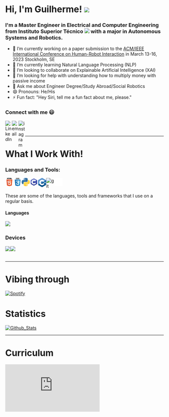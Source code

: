 # Hi, I'm Guilherme! <img src="https://media.giphy.com/media/hvRJCLFzcasrR4ia7z/giphy.gif" width="25px">


<h3>I'm a Master Engineer in Electrical and Computer Engineering from Instituto Superior Técnico <img src="https://upload.wikimedia.org/wikipedia/pt/e/ed/IST_Logo.png" width="15px"> with a major in <span>Autonomous Systems and Robotics.</span></h3>


- 🔭 I’m currently working on a paper submission to the [ACM/IEEE International Conference on Human-Robot Interaction](https://humanrobotinteraction.org/2023/) in March 13-16, 2023 Stockholm, SE
- 🌱 I’m currently learning Natural Language Processing (NLP)
- 👯 I’m looking to collaborate on Explainable Artificial Intelligence (XAI)
- 🤔 I’m looking for help with understanding how to multiply money with passive income
- 💬 Ask me about Engineer Degree/Study Abroad/Social Robotics
- 😄 Pronouns: He/His
- ⚡ Fun fact: "Hey Siri, tell me a fun fact about me, please."

### Connect with me :smiley:
<a href="https://www.linkedin.com/in/guilherme-viegas/">
  <img align="left" alt="LinkedIn" width="21px" src="https://camo.githubusercontent.com/c8a9c5b414cd812ad6a97a46c29af67239ddaeae08c41724ff7d945fb4c047e5/68747470733a2f2f6564656e742e6769746875622e696f2f537570657254696e7949636f6e732f696d616765732f7376672f6c696e6b6564696e2e737667" />
</a>
<a href="mailto:ggmviegas@gmail.com">
  <img align="left" alt="email" width="21px" src="https://camo.githubusercontent.com/4a3dd8d10a27c272fd04b2ce8ed1a130606f95ea6a76b5e19ce8b642faa18c27/68747470733a2f2f6564656e742e6769746875622e696f2f537570657254696e7949636f6e732f696d616765732f7376672f676d61696c2e737667" />
</a>
<a href="https://www.instagram.com/guilherme.viegas99/?hl=en">
  <img align="left" alt="instagram" width="21px" src="https://camo.githubusercontent.com/c9dacf0f25a1489fdbc6c0d2b41cda58b77fa210a13a886d6f99e027adfbd358/68747470733a2f2f6564656e742e6769746875622e696f2f537570657254696e7949636f6e732f696d616765732f7376672f696e7374616772616d2e737667" />
</a>
<br/><br/>

---
# What I Work With!

### Languages and Tools:

<a href="https://www.w3.org/html/" target="_blank"><img align="left" alt="HTML5" width="26px" src="https://raw.githubusercontent.com/github/explore/80688e429a7d4ef2fca1e82350fe8e3517d3494d/topics/html/html.png" /></a>
<a href="https://www.w3schools.com/css/" target="_blank"><img align="left" alt="CSS3" width="26px" src="https://raw.githubusercontent.com/github/explore/80688e429a7d4ef2fca1e82350fe8e3517d3494d/topics/css/css.png" /></a>
<a href="https://www.python.org" target="_blank"> <img align="left" alt="Python" width="26px" src="https://github.com/Aakarsh-B/trying-repos/blob/master/python-5.svg?raw=true"/> </a>
<a href="https://www.cprogramming.com/" target="_blank"> <img align="left" alt="C" width="26px" src="https://github.com/Aakarsh-B/trying-repos/blob/master/c-programming.png"/> </a>
<a href="https://www.w3schools.com/cpp/" target="_blank"> <img align="left" alt="C++" width="26px" src="https://github.com/Aakarsh-B/trying-repos/blob/master/c++.png"/> </a>
<a href="https://git-scm.com/" target="_blank"> <img align="left" alt="git" width="26px" src="https://www.vectorlogo.zone/logos/git-scm/git-scm-icon.svg"/> </a>
<img align="left" alt="GitHub" width="26px" src="https://github.com/Aakarsh-B/trying-repos/blob/master/github.svg" />
<br />
<br />

<p>These are some of the languages, tools and frameworks that I use on a regular basis.</p>

<h4>Languages</h4>
<p>
  <img src="https://github-readme-stats.vercel.app/api/top-langs/?username=Guilherme-Viegas&theme=github_dark&layout=compact&hide=jupyter%20notebook" />
</p>

### Devices

<p>
  <img align="left" src="https://img.shields.io/badge/Raspberry Pi-A22846?&style=for-the-badge&logo=Raspberry Pi&logoColor=white" />
  <img align="left" src="https://img.shields.io/badge/Arduino-00979D?&style=for-the-badge&logo=Arduino&logoColor=white" />
</p>
<br/><br/>

---
# Vibing through
[![Spotify](https://github-readme-remake.vercel.app/api/spotify)](https://open.spotify.com/user/gabad1nh0?si=2b5b2d4699ce49a9)
<br/>

# Statistics

[![Github_Stats](https://github-readme-stats.vercel.app/api?username=Guilherme-Viegas&include_all_commits=true&count_private=true&show_icons=true&line_height=20&title_color=FFFFFF&icon_color=FFFFFF&text_color=FFFFFF&bg_color=0D1117)](https://github.com/anuraghazra/github-readme-stats)

---
# Curriculum
![Resume_Guilherme_Viegas.pdf](https://github.com/Guilherme-Viegas/Guilherme-Viegas/files/resume.pdf)
